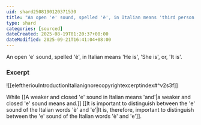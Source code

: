```yaml
---
uid: shard2508190120371530
title: "An open 'e' sound, spelled 'è', in Italian means 'third person..is'"
type: shard
categories: [sourced]
dateCreated: 2025-08-19T01:20:37+08:00
dateModified: 2025-09-21T16:41:04+08:00
---
```

An open 'e' sound, spelled 'è', in Italian means 'He is', 'She is', or, 'It is'.

### Excerpt
![[eleftheriouIntroductionItalianignorecopyrightexcerptindex#^v2s3f]]

While [[A weaker and closed 'e' sound in Italian means 'and'|a weaker and closed 'e' sound means and.]] [[It is important to distinguish between the 'e' sound of the Italian words 'è' and 'e'|It is, therefore, important to distinguish between the 'e' sound of the Italian words 'è' and 'e']]. 